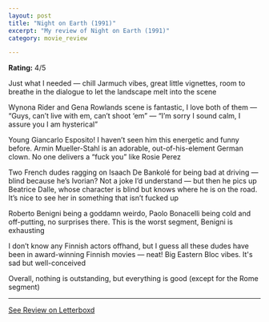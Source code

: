 ```yaml
---
layout: post
title: "Night on Earth (1991)"
excerpt: "My review of Night on Earth (1991)"
category: movie_review

---
```


**Rating:** 4/5

Just what I needed — chill Jarmuch vibes, great little vignettes, room to breathe in the dialogue to let the landscape melt into the scene

Wynona Rider and Gena Rowlands scene is fantastic, I love both of them
— “Guys, can’t live with em, can’t shoot ‘em”
— “I’m sorry I sound calm, I assure you I am hysterical”

Young Giancarlo Esposito! I haven’t seen him this energetic and funny before. Armin Mueller-Stahl is an adorable, out-of-his-element German clown. No one delivers a “fuck you” like Rosie Perez

Two French dudes ragging on Isaach De Bankolé for being bad at driving — blind because he’s Ivorian? Not a joke I’d understand — but then he pics up Beatrice Dalle, whose character is blind but knows where he is on the road. It’s nice to see her in something that isn’t fucked up

Roberto Benigni being a goddamn weirdo, Paolo Bonacelli being cold and off-putting, no surprises there. This is the worst segment, Benigni is exhausting

I don’t know any Finnish actors offhand, but I guess all these dudes have been in award-winning Finnish movies — neat! Big Eastern Bloc vibes. It's sad but well-conceived

Overall, nothing is outstanding, but everything is good (except for the Rome segment)

<hr>

[See Review on Letterboxd](https://boxd.it/4mH0kB)
